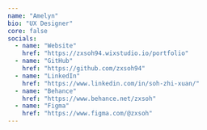 ```yaml
---
name: "Amelyn"
bio: "UX Designer"
core: false
socials:
  - name: "Website"
    href: "https://zxsoh94.wixstudio.io/portfolio"
  - name: "GitHub"
    href: "https://github.com/zxsoh94"
  - name: "LinkedIn"
    href: "https://www.linkedin.com/in/soh-zhi-xuan/"
  - name: "Behance"
    href: "https://www.behance.net/zxsoh"
  - name: "Figma"
    href: "https://www.figma.com/@zxsoh"
---
```

